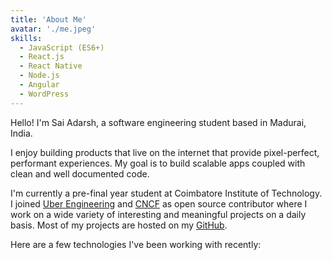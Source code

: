 ```yaml
---
title: 'About Me'
avatar: './me.jpeg'
skills:
  - JavaScript (ES6+)
  - React.js
  - React Native
  - Node.js
  - Angular
  - WordPress
---
```


Hello! I'm Sai Adarsh, a software engineering student based in Madurai, India.

I enjoy building products that live on the internet that provide pixel-perfect, performant experiences. My goal is to build scalable apps coupled with clean and well documented code.

I'm currently a pre-final year student at Coimbatore Institute of Technology. I joined [Uber Engineering](https://eng.uber.com/) and [CNCF](https://www.cncf.io/) as open source contributor where I work on a wide variety of interesting and meaningful projects on a daily basis. Most of my projects are hosted on my [GitHub](https://github.com/Sai-Adarsh).

Here are a few technologies I've been working with recently: